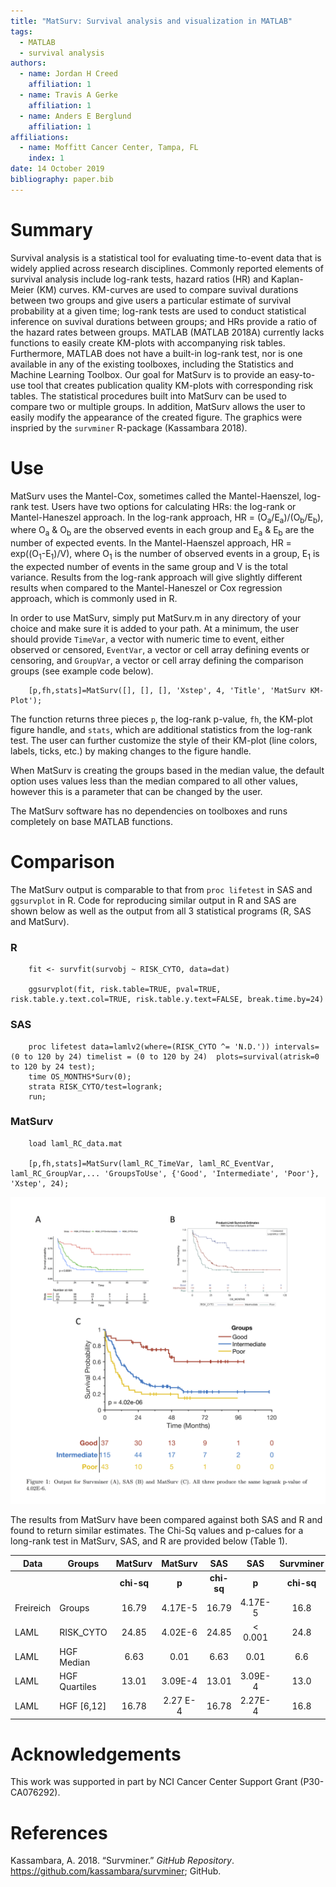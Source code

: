 ```yaml
---
title: "MatSurv: Survival analysis and visualization in MATLAB"
tags: 
  - MATLAB
  - survival analysis
authors: 
  - name: Jordan H Creed
    affiliation: 1
  - name: Travis A Gerke
    affiliation: 1
  - name: Anders E Berglund
    affiliation: 1
affiliations: 
  - name: Moffitt Cancer Center, Tampa, FL
    index: 1
date: 14 October 2019
bibliography: paper.bib
---
```


# Summary

Survival analysis is a statistical tool for evaluating time-to-event
data that is widely applied across research disciplines. Commonly
reported elements of survival analysis include log-rank tests, hazard
ratios (HR) and Kaplan-Meier (KM) curves. KM-curves are used to compare
suvival durations between two groups and give users a particular
estimate of survival probability at a given time; log-rank tests are
used to conduct statistical inference on suvival durations between
groups; and HRs provide a ratio of the hazard rates between groups.
MATLAB (MATLAB 2018A) currently lacks functions to easily create
KM-plots with accompanying risk tables. Furthermore, MATLAB does not
have a built-in log-rank test, nor is one available in any of the
existing toolboxes, including the Statistics and Machine Learning
Toolbox. Our goal for MatSurv is to provide an easy-to-use tool that
creates publication quality KM-plots with corresponding risk tables. The
statistical procedures built into MatSurv can be used to compare two or
multiple groups. In addition, MatSurv allows the user to easily modify
the appearance of the created figure. The graphics were inspried by the
`survminer` R-package (Kassambara 2018).

# Use

MatSurv uses the Mantel-Cox, sometimes called the Mantel-Haenszel,
log-rank test. Users have two options for calculating HRs: the log-rank
or Mantel-Haneszel approach. In the log-rank approach, HR =
(O<sub>a</sub>/E<sub>a</sub>)/(O<sub>b</sub>/E<sub>b</sub>), where
O<sub>a</sub> & O<sub>b</sub> are the observed events in each group and
E<sub>a</sub> & E<sub>b</sub> are the number of expected events. In the
Mantel-Haenszel approach, HR = exp((O<sub>1</sub>-E<sub>1</sub>)/V),
where O<sub>1</sub> is the number of observed events in a group,
E<sub>1</sub> is the expected number of events in the same group and V
is the total variance. Results from the log-rank approach will give
slightly different results when compared to the Mantel-Haneszel or Cox
regression approach, which is commonly used in R.

In order to use MatSurv, simply put MatSurv.m in any directory of your
choice and make sure it is added to your path. At a minimum, the user
should provide `TimeVar`, a vector with numeric time to event, either
observed or censored, `EventVar`, a vector or cell array defining events
or censoring, and `GroupVar`, a vector or cell array defining the
comparison groups (see example code below).

```
    [p,fh,stats]=MatSurv([], [], [], 'Xstep', 4, 'Title', 'MatSurv KM-Plot');

```

The function returns three pieces `p`, the log-rank p-value, `fh`, the
KM-plot figure handle, and `stats`, which are additional statistics from
the log-rank test. The user can further customize the style of their
KM-plot (line colors, labels, ticks, etc.) by making changes to the
figure handle.

When MatSurv is creating the groups based in the median value, the
default option uses values less than the median compared to all other
values, however this is a parameter that can be changed by the user.

The MatSurv software has no dependencies on toolboxes and runs
completely on base MATLAB functions.

# Comparison

The MatSurv output is comparable to that from `proc lifetest` in SAS and
`ggsurvplot` in R. Code for reproducing similar output in R and SAS are
shown below as well as the output from all 3 statistical programs (R,
SAS and MatSurv).

### R

```
    fit <- survfit(survobj ~ RISK_CYTO, data=dat)

    ggsurvplot(fit, risk.table=TRUE, pval=TRUE, risk.table.y.text.col=TRUE, risk.table.y.text=FALSE, break.time.by=24)
```

### SAS

```
    proc lifetest data=lamlv2(where=(RISK_CYTO ^= 'N.D.')) intervals=(0 to 120 by 24) timelist = (0 to 120 by 24)  plots=survival(atrisk=0 to 120 by 24 test);
    time OS_MONTHS*Surv(0);
    strata RISK_CYTO/test=logrank;
    run;
```

### MatSurv

```
    load laml_RC_data.mat

    [p,fh,stats]=MatSurv(laml_RC_TimeVar, laml_RC_EventVar,  laml_RC_GroupVar,... 'GroupsToUse', {'Good', 'Intermediate', 'Poor'}, 'Xstep', 24);
```

![](figure_20181022.png)

The results from MatSurv have been compared against both SAS and R and
found to return similar estimates. The Chi-Sq values and p-calues for a
long-rank test in MatSurv, SAS, and R are provided below (Table 1).

<table>
<thead>
<tr class="header">
<th>Data</th>
<th>Groups</th>
<th style="text-align: center;">MatSurv</th>
<th style="text-align: center;">MatSurv</th>
<th style="text-align: center;">SAS</th>
<th style="text-align: center;">SAS</th>
<th style="text-align: center;">Survminer</th>
<th style="text-align: center;">Survminer</th>
</tr>
</thead>
<tbody>
<tr class="odd">
<td></td>
<td></td>
<td style="text-align: center;"><strong>chi-sq</strong></td>
<td style="text-align: center;"><strong>p</strong></td>
<td style="text-align: center;"><strong>chi-sq</strong></td>
<td style="text-align: center;"><strong>p</strong></td>
<td style="text-align: center;"><strong>chi-sq</strong></td>
<td style="text-align: center;"><strong>p</strong></td>
</tr>
<tr class="even">
<td>Freireich</td>
<td>Groups</td>
<td style="text-align: center;">16.79</td>
<td style="text-align: center;">4.17E-5</td>
<td style="text-align: center;">16.79</td>
<td style="text-align: center;">4.17E-5</td>
<td style="text-align: center;">16.8</td>
<td style="text-align: center;">4.17E-5</td>
</tr>
<tr class="odd">
<td>LAML</td>
<td>RISK_CYTO</td>
<td style="text-align: center;">24.85</td>
<td style="text-align: center;">4.02E-6</td>
<td style="text-align: center;">24.85</td>
<td style="text-align: center;">&lt; 0.001</td>
<td style="text-align: center;">24.8</td>
<td style="text-align: center;">4.02E-6</td>
</tr>
<tr class="even">
<td>LAML</td>
<td>HGF Median</td>
<td style="text-align: center;">6.63</td>
<td style="text-align: center;">0.01</td>
<td style="text-align: center;">6.63</td>
<td style="text-align: center;">0.01</td>
<td style="text-align: center;">6.6</td>
<td style="text-align: center;">0.01</td>
</tr>
<tr class="odd">
<td>LAML</td>
<td>HGF Quartiles</td>
<td style="text-align: center;">13.01</td>
<td style="text-align: center;">3.09E-4</td>
<td style="text-align: center;">13.01</td>
<td style="text-align: center;">3.09E-4</td>
<td style="text-align: center;">13.0</td>
<td style="text-align: center;">30.9E-4</td>
</tr>
<tr class="even">
<td>LAML</td>
<td>HGF [6,12]</td>
<td style="text-align: center;">16.78</td>
<td style="text-align: center;">2.27 E-4</td>
<td style="text-align: center;">16.78</td>
<td style="text-align: center;">2.27E-4</td>
<td style="text-align: center;">16.8</td>
<td style="text-align: center;">2.27E-4</td>
</tr>
</tbody>
</table>

# Acknowledgements

This work was supported in part by NCI Cancer Center Support Grant (P30-CA076292). 

# References

Kassambara, A. 2018. “Survminer.” *GitHub Repository*.
<https://github.com/kassambara/survminer>; GitHub.
